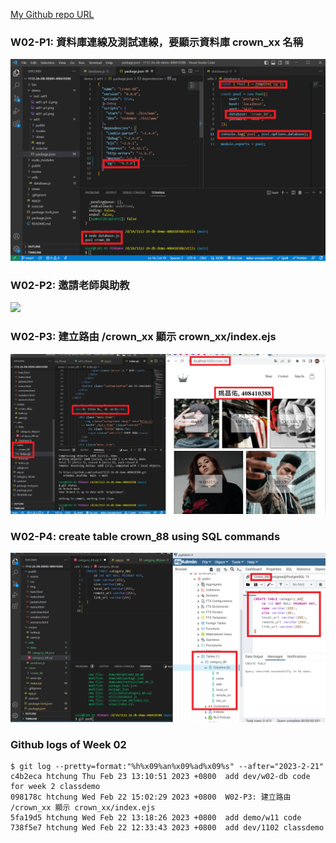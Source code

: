 [My Github repo URL](https://github.com/LeoYau2/1112-2A-db-demo-408410388)

### W02-P1: 資料庫連線及測試連線，要顯示資料庫 crown_xx 名稱

![](w02-p1.png)

### W02-P2: 邀請老師與助教

![](w02-p2.png)

### W02-P3: 建立路由 /crown_xx 顯示 crown_xx/index.ejs

![](w02-p3.png)

### W02-P4: create table crown_88 using SQL commands

![](w02-p4.png)

### Github logs of Week 02

```
$ git log --pretty=format:"%h%x09%an%x09%ad%x09%s" --after="2023-2-21"
c4b2eca htchung Thu Feb 23 13:10:51 2023 +0800  add dev/w02-db code for week 2 classdemo
098178c htchung Wed Feb 22 15:02:29 2023 +0800  W02-P3: 建立路由 /crown_xx 顯示 crown_xx/index.ejs
5fa19d5 htchung Wed Feb 22 13:18:26 2023 +0800  add demo/w11 code
738f5e7 htchung Wed Feb 22 12:33:43 2023 +0800  add dev/1102 classdemo
```
